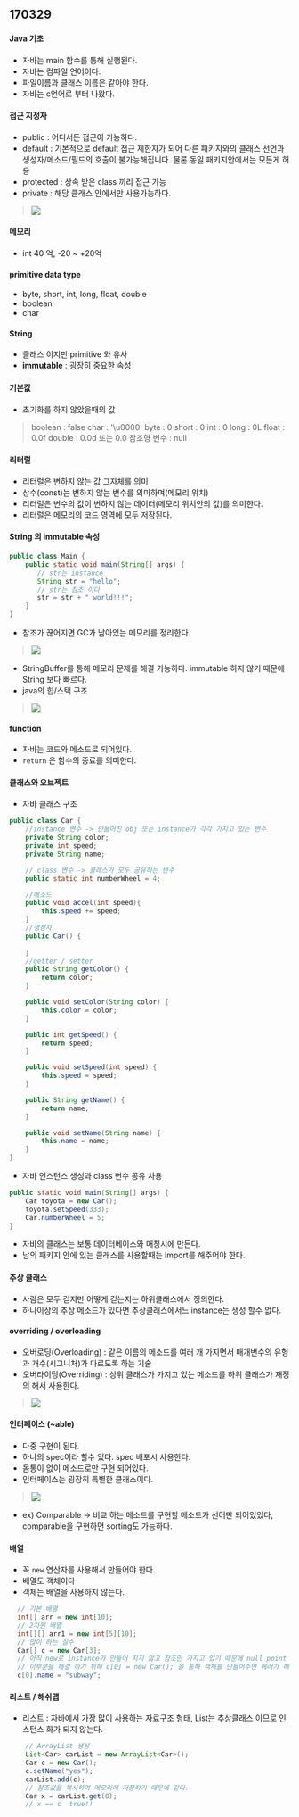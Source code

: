 ## 170329

#### Java 기초

- 자바는 main 함수를 통해 실행된다.
- 자바는 컴파일 언어이다.
- 파일이름과 클래스 이름은 같아야 한다.
- 자바는 c언어로 부터 나왔다.


#### 접근 지정자
- public : 어디서든 접근이 가능하다.
- default : 기본적으로 default 접근 제한자가 되어 다른 패키지와의 클래스 선언과 생성자/메소드/필드의 호출이 불가능해집니다. 물론 동일 패키지안에서는 모든게 허용
- protected :  상속 받은 class 끼리 접근 가능
- private : 해당 클래스 안에서만 사용가능하다.

> <img src="http://cfile25.uf.tistory.com/image/1703D6444F6025203AF330"/>

#### 메모리
- int 40 억,  -20 ~ +20억 

#### primitive data type
- byte, short, int, long, float, double
- boolean
- char

#### String
- 클래스 이지만 primitive 와 유사
- **immutable** : 굉장히 중요한 속성

#### 기본값 
- 초기화를 하지 않았을때의 값

> boolean : false
> char : '\u0000' 
> byte : 0
> short : 0
> int : 0 
> long : 0L 
> float : 0.0f 
> double : 0.0d 또는 0.0 
> 참조형 변수 : null 

#### 리터럴
- 리터럴은 변하지 않는 값 그자체를 의미
- 상수(const)는 변하지 않는 변수를 의미하며(메모리 위치) 
- 리터럴은 변수의 값이 변하지 않는 데이터(메모리 위치안의 값)를 의미한다.
- 리터럴은 메모리의 코드 영역에 모두 저장된다.

#### String 의 immutable 속성

~~~java
public class Main {
    public static void main(String[] args) {
       // str는 instance
       String str = "hello";
       // str는 참조 이다
       str = str + " world!!!";
    }
}	
~~~

- 참조가 끊어지면 GC가 남아있는 메모리를 정리한다.
> <img src="https://i.stack.imgur.com/lS2tQ.jpg"/>
-  StringBuffer를 통해 메모리 문제를 해결 가능하다. immutable 하지 않기 때문에
   String 보다 빠르다.
-  java의  힙/스택 구조
> <img src="http://2.bp.blogspot.com/-t1ymdohMHs4/UkFIQ-80nnI/AAAAAAAAAGA/o4mAk-blhps/s1600/%EC%BA%A1%EC%B2%98.PNG" />

#### function 
- 자바는 코드와 메소드로 되어있다.
- `return` 은 함수의 종료를 의미한다.

#### 클래스와 오브젝트

- 자바 클래스 구조
~~~java
public class Car {
    //instance 변수 -> 만들어진 obj 또는 instance가 각각 가지고 있는 변수
    private String color;
    private int speed;
    private String name;

    // class 변수 -> 클래스가 모두 공유하는 변수
    public static int numberWheel = 4;

    //메소드
    public void accel(int speed){
        this.speed += speed;
    }
	//생성자
    public Car() {
    
 	}
 	//getter / setter
    public String getColor() {
        return color;
    }

    public void setColor(String color) {
        this.color = color;
    }

    public int getSpeed() {
        return speed;
    }

    public void setSpeed(int speed) {
        this.speed = speed;
    }

    public String getName() {
        return name;
    }

    public void setName(String name) {
        this.name = name;
    }
}
~~~
- 자바 인스턴스 생성과 class 변수 공유 사용

~~~java
public static void main(String[] args) {
	Car toyota = new Car();
	toyota.setSpeed(333);
	Car.numberWheel = 5;
}
~~~
- 자바의 클래스는 보통 데이터베이스와 매칭시에 만든다.
- 남의 패키지 안에 있는 클래스를 사용할때는 import를 해주어야 한다.

#### 추상 클래스
- 사람은 모두 걷지만 어떻게 걷는지는 하위클래스에서 정의한다.
- 하나이상의 추상 메소드가 있다면 추상클래스에서느 instance는 생성 할수 없다.

#### overriding / overloading 
- 오버로딩(Overloading) : 같은 이름의 메소드를 여러 개 가지면서 매개변수의 유형과 개수(시그니처)가 다르도록 하는 기술
- 오버라이딩(Overriding) : 상위 클래스가 가지고 있는 메소드를 하위 클래스가 재정의 해서 사용한다.

> <img src="http://www.programcreek.com/wp-content/uploads/2009/02/overloading-vs-overriding.png" />

#### 인터페이스 (~able)
- 다중 구현이 된다.
- 하나의 spec이라 할수 있다. spec 배포시 사용한다.
- 몸통이 없이 메소드로만 구현 되어있다.
- 인터페이스는 굉장히 특별한 클래스이다.
> <img src="http://lh6.ggpht.com/-JtMfdScFFG8/UfHfZc-TfCI/AAAAAAAAEX8/Ju-WVeXKiIQ/java%252520interface%252520class_thumb%25255B2%25255D.png?imgmax=800" />
- ex) Comparable -> 비교 하는 메소드를 구현할 메소드가 선어만 되어있있다, comparable을 구현하면 sorting도 가능하다.

#### 배열
- 꼭 `new` 연산자를 사용해서 만들어야 한다.
- 배열도 객체이다
- 객체는 배열을 사용하지 않는다. 
~~~java
  // 기본 배열
  int[] arr = new int[10];
  // 2차원 배열
  int[][] arr1 = new int[5][10];
  // 많이 하는 실수
  Car[] c = new Car[3];
  // 아직 new로 instance가 만들어 지지 않고 참조만 가지고 있기 때문에 null point exception이 생긴다.
  // 이부분을 해결 하기 위해 c[0] = new Car(); 을 통해 객체를 만들어주면 에러가 해결된다. 
  c[0].name = "subway";
~~~

#### 리스트 / 해쉬맵
- 리스트 : 자바에서 가장 많이 사용하는 자료구조 형태, List는 추상클래스 이므로 인스턴스 화가 되지 않는다.
~~~java
	// ArrayList 생성
	List<Car> carList = new ArrayList<Car>();
	Car c = new Car();
	c.setName("yes");
	carList.add(c);
	// 참조값을 복사하여 메모리에 저장하기 때문에 같다.
	Car x = carList.get(0);
	// x == c  true!! 
~~~



